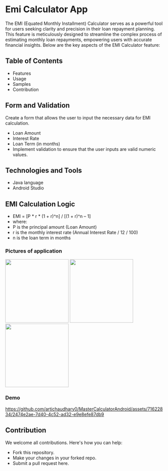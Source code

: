 # Emi Calculator App

The EMI (Equated Monthly Installment) Calculator serves as a powerful tool for users seeking clarity and precision in their loan repayment planning.
This feature is meticulously designed to streamline the complex process of estimating monthly loan repayments, empowering users with accurate financial insights. 
Below are the key aspects of the EMI Calculator feature:

## Table of Contents
- Features
- Usage
- Samples
- Contribution

## Form and Validation
Create a form that allows the user to input the necessary data for EMI calculation.
- Loan Amount
- Interest Rate
- Loan Term (in months)
- Implement validation to ensure that the user inputs are valid numeric values.

## Technologies and Tools
- Java language
- Android Studio

##  EMI Calculation Logic
- EMI = [P * r * (1 + r)^n] / [(1 + r)^n – 1]
- where:
- P is the principal amount (Loan Amount)
- r is the monthly interest rate (Annual Interest Rate / 12 / 100)
- n is the loan term in months

### Pictures of application 

<img src="https://github.com/artichaudhary0/MasterCalculatorAndroid/assets/71622834/31305680-3e5e-4bd3-9d29-3e01c47885c6" width="200"/>
<img src="https://github.com/artichaudhary0/MasterCalculatorAndroid/assets/71622834/48a83ece-9a22-44b6-8315-eece16b5e3a1" width="200"/>
<img src="https://github.com/artichaudhary0/MasterCalculatorAndroid/assets/71622834/eab61910-e027-4e7e-8b8e-6d94fa79adbd" width="200"/>

### Demo
https://github.com/artichaudhary0/MasterCalculatorAndroid/assets/71622834/2474e2ae-7d40-4c52-ad32-e9e8efe87db9

## Contribution
We welcome all contributions. Here's how you can help:

- Fork this repository.
- Make your changes in your forked repo.
- Submit a pull request here.
